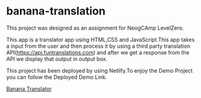 # banana-translation
This project was designed as an assignment for NeogCAmp LevelZero.

This app is a translator app using HTML,CSS and JavaScript.This app takes a input from the user
and then process it by using a third party translation API(https://api.funtranslations.com) and after we get a response from the API
we display that output in output box.

This project has been deployed by using Netlify.To enjoy the Demo Project you can follow the Deployed Demo
Link.

[Banana Translator](https://banana-translation-sb.netlify.app/ "Banana Translator")
